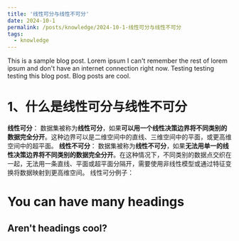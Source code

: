```yaml
---
title: '线性可分与线性不可分'
date: 2024-10-1
permalink: /posts/knowledge/2024-10-1-线性可分与线性不可分
tags:
  - knowledge
---
```


This is a sample blog post. Lorem ipsum I can't remember the rest of lorem ipsum and don't have an internet connection right now. Testing testing testing this blog post. Blog posts are cool.

1、什么是线性可分与线性不可分
======
**线性可分**：
	数据集被称为**线性可分**，如果**可以用一个线性决策边界将不同类别的数据完全分开**。这种边界可以是二维空间中的直线、三维空间中的平面，或更高维空间中的超平面。
**线性不可分**：
	数据集被称为**线性不可分**，如果**无法用单一的线性决策边界将不同类别的数据完全分开**。在这种情况下，不同类别的数据点交织在一起，无法用一条直线、平面或超平面分隔开，需要使用非线性模型或通过特征变换将数据映射到更高维空间。
线性可分例子：

You can have many headings
======

Aren't headings cool?
------
